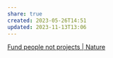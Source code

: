 ```yaml
---
share: true
created: 2023-05-26T14:51
updated: 2023-11-13T13:06
---
```


[Fund people not projects | Nature](https://www.nature.com/articles/477529a "Fund people not projects | Nature")
